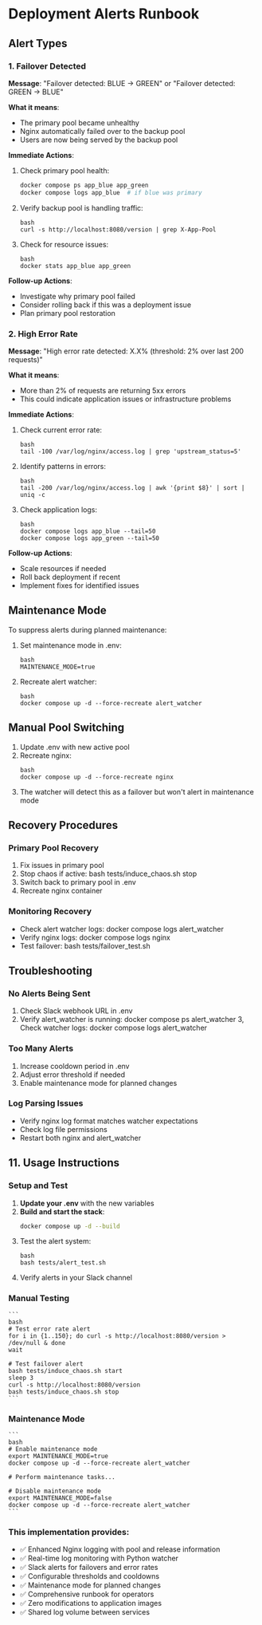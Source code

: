 # Deployment Alerts Runbook

## Alert Types

### 1. Failover Detected
**Message**: "Failover detected: BLUE → GREEN" or "Failover detected: GREEN → BLUE"

**What it means**:
- The primary pool became unhealthy
- Nginx automatically failed over to the backup pool
- Users are now being served by the backup pool

**Immediate Actions**:
1. Check primary pool health:
   ```bash
   docker compose ps app_blue app_green
   docker compose logs app_blue  # if blue was primary
   ```
2. Verify backup pool is handling traffic:
    ```
    bash
    curl -s http://localhost:8080/version | grep X-App-Pool
    ```
3. Check for resource issues:
    ```
    bash
    docker stats app_blue app_green
    ```

**Follow-up Actions**:
- Investigate why primary pool failed
- Consider rolling back if this was a deployment issue
- Plan primary pool restoration

### 2. High Error Rate
**Message**: "High error rate detected: X.X% (threshold: 2% over last 200 requests)"

**What it means**:
- More than 2% of requests are returning 5xx errors
- This could indicate application issues or infrastructure problems

**Immediate Actions**:
1. Check current error rate:
    ```
    bash
    tail -100 /var/log/nginx/access.log | grep 'upstream_status=5'
    ```
2. Identify patterns in errors:
    ```
    bash
    tail -200 /var/log/nginx/access.log | awk '{print $8}' | sort | uniq -c
    ```
3. Check application logs:
    ```
    bash
    docker compose logs app_blue --tail=50
    docker compose logs app_green --tail=50
    ```

**Follow-up Actions**:
- Scale resources if needed
- Roll back deployment if recent
- Implement fixes for identified issues

## Maintenance Mode
To suppress alerts during planned maintenance:

1. Set maintenance mode in .env:
    ```
    bash
    MAINTENANCE_MODE=true
    ```
2. Recreate alert watcher:
    ```
    bash
    docker compose up -d --force-recreate alert_watcher
    ```

## Manual Pool Switching
1. Update .env with new active pool
2. Recreate nginx:
    ```
    bash
    docker compose up -d --force-recreate nginx
    ```
3. The watcher will detect this as a failover but won't alert in maintenance mode

## Recovery Procedures

### Primary Pool Recovery
1. Fix issues in primary pool
2. Stop chaos if active: bash tests/induce_chaos.sh stop
3. Switch back to primary pool in .env
4. Recreate nginx container

### Monitoring Recovery
- Check alert watcher logs: docker compose logs alert_watcher
- Verify nginx logs: docker compose logs nginx
- Test failover: bash tests/failover_test.sh

## Troubleshooting

### No Alerts Being Sent
1. Check Slack webhook URL in .env
2. Verify alert_watcher is running: docker compose ps alert_watcher
3, Check watcher logs: docker compose logs alert_watcher

### Too Many Alerts
1. Increase cooldown period in .env
2. Adjust error threshold if needed
3. Enable maintenance mode for planned changes

### Log Parsing Issues
- Verify nginx log format matches watcher expectations
- Check log file permissions
- Restart both nginx and alert_watcher

## 11. Usage Instructions

### Setup and Test

1. **Update your .env** with the new variables
2. **Build and start the stack**:
   ```bash
   docker compose up -d --build
   ```
3. Test the alert system:
    ```
    bash
    bash tests/alert_test.sh
    ```
4. Verify alerts in your Slack channel

### Manual Testing
    ```
    bash
    # Test error rate alert
    for i in {1..150}; do curl -s http://localhost:8080/version > /dev/null & done
    wait

    # Test failover alert
    bash tests/induce_chaos.sh start
    sleep 3
    curl -s http://localhost:8080/version
    bash tests/induce_chaos.sh stop
    ```
### Maintenance Mode
    ```
    bash
    # Enable maintenance mode
    export MAINTENANCE_MODE=true
    docker compose up -d --force-recreate alert_watcher

    # Perform maintenance tasks...

    # Disable maintenance mode
    export MAINTENANCE_MODE=false
    docker compose up -d --force-recreate alert_watcher
    ```

### This implementation provides:

- ✅ Enhanced Nginx logging with pool and release information
- ✅ Real-time log monitoring with Python watcher
- ✅ Slack alerts for failovers and error rates
- ✅ Configurable thresholds and cooldowns
- ✅ Maintenance mode for planned changes
- ✅ Comprehensive runbook for operators
- ✅ Zero modifications to application images
- ✅ Shared log volume between services
